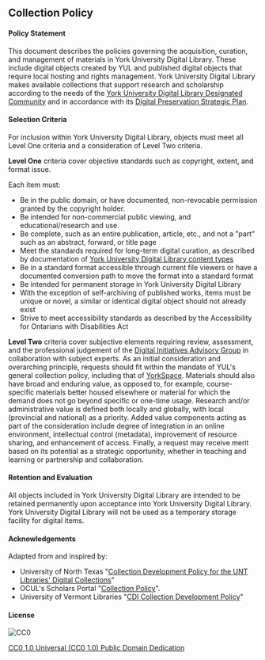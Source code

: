 ## Collection Policy

#### Policy Statement

This document describes the policies governing the acquisition, curation, and management of materials in York University Digital Library. These include digital objects created by YUL and published digital objects that require local hosting and rights management. York University Digital Library makes available collections that support research and scholarship according to the needs of the [York University Digital Library Designated Community](https://digital.library.yorku.ca/documentation/digital-preservation-designated-community-definition) and in accordance with its [Digital Preservation Strategic Plan](https://digital.library.yorku.ca/documentation/digital-preservation-strategic-plan).
  
#### Selection Criteria

For inclusion within York University Digital Library, objects must meet all Level One criteria and a consideration of Level Two criteria.

**Level One** criteria cover objective standards such as copyright, extent, and format issue.

Each item must:

* Be in the public domain, or have documented, non-revocable permission granted by the copyright holder.
* Be intended for non-commercial public viewing, and educational/research and use.
* Be complete, such as an entire publication, article, etc., and not a "part" such as an abstract, forward, or title page
* Meet the standards required for long-term digital curation, as described by documentation of [York University Digital Library content types](https://digital.library.yorku.ca/documentation/content-types)  
* Be in a standard format accessible through current file viewers or have a documented conversion path to move the format into a standard format
* Be intended for permanent storage in York University Digital Library
* With the exception of self-archiving of published works, items must be unique or novel, a similar or identical digital object should not already exist
* Strive to meet accessibility standards as described by the Accessibility for Ontarians with Disabilities Act

**Level Two** criteria cover subjective elements requiring review, assessment, and the professional judgement of the [Digital Initiatives Advisory Group](http://www.library.yorku.ca/web/collections/digitalscholarship/diag-requests/) in collaboration with subject experts. As an initial consideration and overarching principle, requests should fit within the mandate of YUL's general collection policy, including that of [YorkSpace](http://yorkspace.library.yorku.ca/xmlui/). Materials should also have broad and enduring value, as opposed to, for example, course-specific materials better housed elsewhere or material for which the demand does not go beyond specific or one-time usage. Research and/or administrative value is defined both locally and globally, with local (provincial and national) as a priority. Added value components acting as part of the consideration include degree of integration in an online environment, intellectual control (metadata), improvement of resource sharing, and enhancement of access. Finally, a request may receive merit based on its potential as a strategic opportunity, whether in teaching and learning or partnership and collaboration.

#### Retention and Evaluation

All objects included in York University Digital Library are intended to be retained permanently upon acceptance into York University Digital Library. York University Digital Library will not be used as a temporary storage facility for digital items.

#### Acknowledgements

Adapted from and inspired by:

* University of North Texas "[Collection Development Policy for the UNT Libraries' Digital Collections](http://www.library.unt.edu/policies/collection-development/collection-development-policy-unt-libraries-digital-collections)"
* OCUL's Scholars Portal "[Collection Policy](https://spotdocs.scholarsportal.info/display/OAIS/Collection+Policy)".
* University of Vermont Libraries "[CDI Collection Development Policy](http://cdi.uvm.edu/about/colldev)"

#### License

![CC0](https://i.creativecommons.org/p/zero/1.0/88x31.png "CC0")

[CC0 1.0 Universal (CC0 1.0) Public Domain Dedication](http://creativecommons.org/publicdomain/zero/1.0/)
